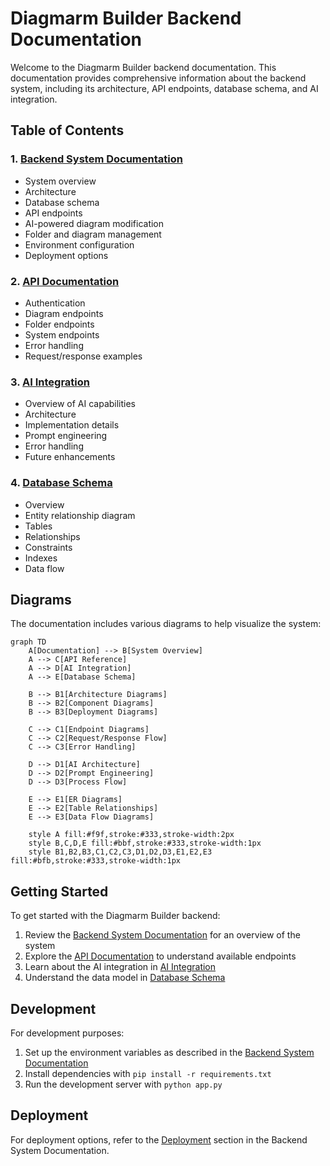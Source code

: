 # Diagmarm Builder Backend Documentation

Welcome to the Diagmarm Builder backend documentation. This documentation provides comprehensive information about the backend system, including its architecture, API endpoints, database schema, and AI integration.

## Table of Contents

### 1. [Backend System Documentation](backend_system_documentation.md)
   - System overview
   - Architecture
   - Database schema
   - API endpoints
   - AI-powered diagram modification
   - Folder and diagram management
   - Environment configuration
   - Deployment options

### 2. [API Documentation](api_documentation.md)
   - Authentication
   - Diagram endpoints
   - Folder endpoints
   - System endpoints
   - Error handling
   - Request/response examples

### 3. [AI Integration](ai_integration.md)
   - Overview of AI capabilities
   - Architecture
   - Implementation details
   - Prompt engineering
   - Error handling
   - Future enhancements

### 4. [Database Schema](database_schema.md)
   - Overview
   - Entity relationship diagram
   - Tables
   - Relationships
   - Constraints
   - Indexes
   - Data flow

## Diagrams

The documentation includes various diagrams to help visualize the system:

```mermaid
graph TD
    A[Documentation] --> B[System Overview]
    A --> C[API Reference]
    A --> D[AI Integration]
    A --> E[Database Schema]
    
    B --> B1[Architecture Diagrams]
    B --> B2[Component Diagrams]
    B --> B3[Deployment Diagrams]
    
    C --> C1[Endpoint Diagrams]
    C --> C2[Request/Response Flow]
    C --> C3[Error Handling]
    
    D --> D1[AI Architecture]
    D --> D2[Prompt Engineering]
    D --> D3[Process Flow]
    
    E --> E1[ER Diagrams]
    E --> E2[Table Relationships]
    E --> E3[Data Flow Diagrams]
    
    style A fill:#f9f,stroke:#333,stroke-width:2px
    style B,C,D,E fill:#bbf,stroke:#333,stroke-width:1px
    style B1,B2,B3,C1,C2,C3,D1,D2,D3,E1,E2,E3 fill:#bfb,stroke:#333,stroke-width:1px
```

## Getting Started

To get started with the Diagmarm Builder backend:

1. Review the [Backend System Documentation](backend_system_documentation.md) for an overview of the system
2. Explore the [API Documentation](api_documentation.md) to understand available endpoints
3. Learn about the AI integration in [AI Integration](ai_integration.md)
4. Understand the data model in [Database Schema](database_schema.md)

## Development

For development purposes:

1. Set up the environment variables as described in the [Backend System Documentation](backend_system_documentation.md#environment-configuration)
2. Install dependencies with `pip install -r requirements.txt`
3. Run the development server with `python app.py`

## Deployment

For deployment options, refer to the [Deployment](backend_system_documentation.md#deployment) section in the Backend System Documentation.
